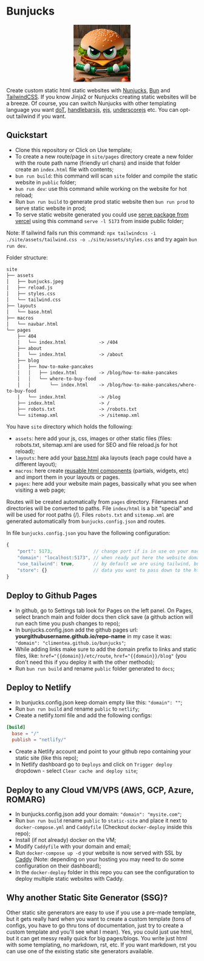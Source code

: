 
# Bunjucks

<p align="center">
    <img src="pics/bunjucks.jpeg" style="display: flex; justify-self: center" alt="drawing" width="150"/>
</p>

Create custom static html static websites with [Nunjucks](https://mozilla.github.io/nunjucks/), [Bun](https://bun.sh/) and [TailwindCSS](https://tailwindcss.com/). If you know Jinja2 or Nunjucks creating static websites will be a breeze. Of course, you can switch Nunjucks with other templating language you want [doT](https://olado.github.io/doT/), [handlebarsjs](https://handlebarsjs.com/), [ejs](https://ejs.co/), [underscorejs](https://underscorejs.org/) etc. You can opt-out tailwind if you want. 


## Quickstart

- Clone this repository or Click on Use template;
- To create a new route/page in `site/pages` directory create a new folder with the route path name (friendly url chars) and inside that folder create an `index.html` file with contents;
- `bun run build`: this command will scan `site` folder and compile the static website in `public` folder;
- `bun run dev`: use this command while working on the website for hot reload;
- Run `bun run build` to generate prod static website then `bun run prod` to serve static website in prod; 
- To serve static website generated you could use [serve package from vercel](https://www.npmjs.com/package/serve) using this command `serve -l 5173` from inside public folder;

Note: If tailwind fails run this command: `npx tailwindcss -i ./site/assets/tailwind.css -o ./site/assets/styles.css` and try again `bun run dev`. 


Folder structure:

```shell
site
├── assets
│   ├── bunjucks.jpeg
│   ├── reload.js
│   ├── styles.css
│   └── tailwind.css
├── layouts
│   └── base.html
├── macros
│   └── navbar.html
└── pages
    ├── 404
    │   └── index.html            -> /404
    ├── about
    │   └── index.html            -> /about  
    ├── blog
    │   ├── how-to-make-pancakes  
    │   │   ├── index.html        -> /blog/how-to-make-pancakes
    │   │   └── where-to-buy-food 
    │   │       └── index.html    -> /blog/how-to-make-pancakes/where-to-buy-food
    │   └── index.html            -> /blog
    ├── index.html                -> /
    ├── robots.txt                -> /robots.txt  
    └── sitemap.xml               -> /sitemap.xml
```

You have `site` directory which holds the following:
- `assets`: here add your js, css, images or other static files (files: robots.txt, sitemap.xml are used for SEO and file reload.js for hot reload); 
- `layouts`: here add your [base.html](https://mozilla.github.io/nunjucks/templating.html#template-inheritance) aka layouts (each page could have a different layout);
- `macros`: here create [reusable html components](https://mozilla.github.io/nunjucks/templating.html#macro) (partials, widgets, etc) and import them in your layouts or pages.
- `pages`: here add your website main pages, bassically what you see when visiting a web page;


Routes will be created automatically from `pages` directory. 
Filenames and directories will be converted to paths. 
File `index/html` is a bit "special" and will be used for root paths (/).
Files `robots.txt` and `sitemap.xml` are generated automatically from `bunjucks.config.json` and routes. 

In file `bunjucks.config.json` you have the following configuration:
```js
{
    "port": 5173,               // change port if is in use on your machine
    "domain": "localhost:5173", // when ready put here the website domain 
    "use_tailwind": true,       // by default we are using tailwind, but you can turn it off
    "store": {}                 // data you want to pass down to the html templates ({{ store.mydata }}). The envs (including .env) from process.env will be added to store variable. 
}
```

## Deploy to Github Pages

- In github, go to Settings tab look for Pages on the left panel. On Pages, select branch main and folder docs then click save (a github action will run each time you push changes to repo);
- In bunjucks.config.json add the github pages url: **yourgithubusername.github.io/repo-name** in my case it was: `"domain": "climentea.github.io/bunjucks"`;
- While adding links make sure to add the domain prefix to links and static files, like: `href="{{domain}}/etc/route`, `href="{{domain}}/blog"` (you don't need this if you deploy it with the other methods); 
- Run `bun run build` and rename `public` folder generated to `docs`;


## Deploy to Netlify

- In bunjucks.config.json keep domain empty like this: `"domain": ""`;
- Run `bun run build` and rename `public` to `netlify`;
- Create a netlify.toml file and add the following configs:
```toml
[build]
  base = "/"
  publish = "netlify/"
```
- Create a Netlify account and point to your github repo containing your static site (like this repo);
- In Netlify dashboard go to `Deploys` and click on `Trigger deploy` dropdown - select `Clear cache and deploy site`;


## Deploy to any Cloud VM/VPS (AWS, GCP, Azure, ROMARG)

- In bunjucks.config.json add your domain: `"domain": "mysite.com"`;
- Run `bun run build` rename `public` to `static-site` and place it next to `docker-compose.yml` and `Caddyfile` (Checkout `docker-deploy` inside this repo);
- Install (if not already) docker on the VM;
- Modify `Caddyfile` with your domain and email;
- Run `docker-compose up -d` your website is now served with SSL by [Caddy](https://caddyserver.com/) (Note: depending on your hosting you may need to do some configuration on their dashboard);
- In the `docker-deploy` folder in this repo you can see the configuration to deploy multiple static websites with Caddy.


## Why another Static Site Generator (SSG)?

Other static site generators are easy to use if you use a pre-made template, but it gets really hard when you want to create a custom template (tons of configs, you have to go thru tons of documentation, just try to create a custom template and you'll see what I mean). Yes, you could just use html, but it can get messy really quick for big pages/blogs. You write just html with some templating, no markdown, rst, etc. If you want markdown, rst you can use one of the existing static site generators available.
